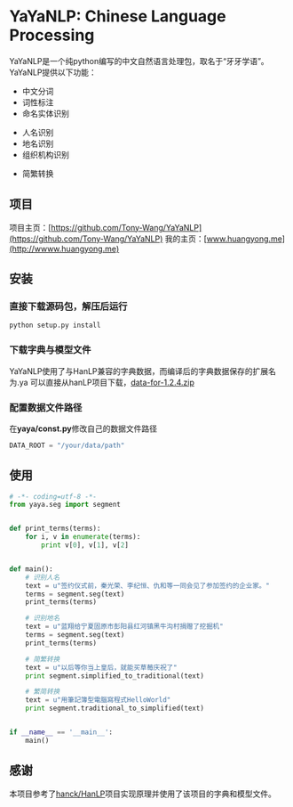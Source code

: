 # YaYaNLP: Chinese Language Processing
YaYaNLP是一个纯python编写的中文自然语言处理包，取名于“牙牙学语”。
YaYaNLP提供以下功能：
- 中文分词
- 词性标注
- 命名实体识别
 * 人名识别
 * 地名识别
 * 组织机构识别
- 简繁转换
## 项目
项目主页：[https://github.com/Tony-Wang/YaYaNLP](https://github.com/Tony-Wang/YaYaNLP)
我的主页：[www.huangyong.me](http://wwww.huangyong.me)
## 安装
### 直接下载源码包，解压后运行
``` bash
python setup.py install
```

### 下载字典与模型文件
YaYaNLP使用了与HanLP兼容的字典数据，而编译后的字典数据保存的扩展名为.ya
可以直接从hanLP项目下载，[data-for-1.2.4.zip](http://pan.baidu.com/s/1gd1vo8j)

### 配置数据文件路径
在**yaya/const.py**修改自己的数据文件路径
``` python
DATA_ROOT = "/your/data/path"
```

## 使用

``` python
# -*- coding=utf-8 -*-
from yaya.seg import segment


def print_terms(terms):
    for i, v in enumerate(terms):
        print v[0], v[1], v[2]


def main():
    # 识别人名
    text = u"签约仪式前，秦光荣、李纪恒、仇和等一同会见了参加签约的企业家。"
    terms = segment.seg(text)
    print_terms(terms)

    # 识别地名
    text = u"蓝翔给宁夏固原市彭阳县红河镇黑牛沟村捐赠了挖掘机"
    terms = segment.seg(text)
    print_terms(terms)

    # 简繁转换
    text = u"以后等你当上皇后，就能买草莓庆祝了"
    print segment.simplified_to_traditional(text)

    # 繁简转换
    text = u"用筆記簿型電腦寫程式HelloWorld"
    print segment.traditional_to_simplified(text)


if __name__ == '__main__':
    main()
```

## 感谢
本项目参考了[hanck/HanLP](https://github.com/hankcs/HanLP/)项目实现原理并使用了该项目的字典和模型文件。
